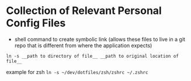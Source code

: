 # Collection of Relevant Personal Config Files

- shell command to create symbolic link (allows these files to live in a git repo that is different from where the application expects)

`ln -s __path to directory of file__ __path to original location of file__`

example for zsh `ln -s ~/dev/dotfiles/zsh/zshrc ~/.zshrc`
